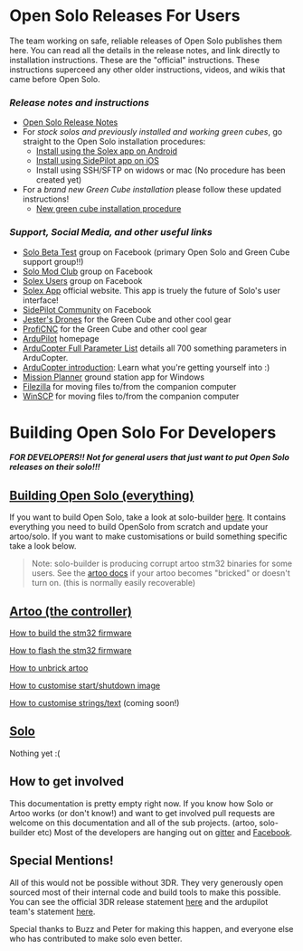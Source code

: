 # Open Solo Releases For Users #
The team working on safe, reliable releases of Open Solo publishes them here. You can read all the details in the release notes, and link directly to installation instructions. These are the "official" instructions. These instructions superceed any other older instructions, videos, and wikis that came before Open Solo.

### _Release notes and instructions_ ###
- [Open Solo Release Notes](https://github.com/OpenSolo/documentation/releases)
- For _stock solos and previously installed and working green cubes_, go straight to the Open Solo installation procedures:
  - [Install using the Solex app on Android](../master/install_solex.md)
  - [Install using SidePilot app on iOS](../master/initial_sidepilot.md)
  - Install using SSH/SFTP on widows or mac (No procedure has been created yet)
- For a _brand new Green Cube installation_ please follow these updated instructions!
  - [New green cube installation procedure](../master/green_cube_install.md)

### _Support, Social Media, and other useful links_ ###
* [Solo Beta Test](https://www.facebook.com/groups/617648671719759/) group on Facebook (primary Open Solo and Green Cube support group!!)
* [Solo Mod Club](https://www.facebook.com/groups/3DRSOLOModClub/) group on Facebook
* [Solex Users](https://www.facebook.com/groups/176789056089526/) group on Facebook
* [Solex App](http://www.solexapp.com/) official website. This app is truely the future of Solo's user interface!
* [SidePilot Community](https://www.facebook.com/sidepilotapp/) on Facebook
* [Jester's Drones](http://jestersdrones.org/store/l) for the Green Cube and other cool gear
* [ProfiCNC](http://www.proficnc.com/3dr-solo-accessories/79-the-cube.html) for the Green Cube and other cool gear
* [ArduPilot](http://ardupilot.org/) homepage
* [ArduCopter Full Parameter List](http://ardupilot.org/copter/docs/parameters.html) details all 700 something parameters in ArduCopter.
* [ArduCopter introduction](http://ardupilot.org/copter/docs/introduction.html): Learn what you're getting yourself into :)
* [Mission Planner](http://ardupilot.org/planner/docs/common-install-mission-planner.html) ground station app for Windows
* [Filezilla](https://filezilla-project.org/download.php?type=client) for moving files to/from the companion computer
* [WinSCP](https://winscp.net/eng/download.php) for moving files to/from the companion computer


# Building Open Solo For Developers #
***FOR DEVELOPERS!! Not for general users that just want to put Open Solo releases on their solo!!!***

## [Building Open Solo (everything)](https://github.com/OpenSolo/documentation/blob/master/SOLO-BUILDER.md)
If you want to build Open Solo, take a look at solo-builder [here](https://github.com/OpenSolo/documentation/blob/master/SOLO-BUILDER.md).  It contains everything you need to build OpenSolo from scratch and update your artoo/solo. If you want to make customisations or build something specific take a look below.
> Note: solo-builder is producing corrupt artoo stm32 binaries for some users. See the [artoo docs](https://github.com/OpenSolo/documentation/tree/master/artoo) if your artoo becomes "bricked" or doesn't turn on. (this is normally easily recoverable)

## [Artoo (the controller)](https://github.com/OpenSolo/documentation/tree/master/artoo)

[How to build the stm32 firmware](https://github.com/OpenSolo/documentation/blob/master/artoo/build-artoo-firmware.md)

[How to flash the stm32 firmware](https://github.com/OpenSolo/documentation/blob/master/artoo/flash-custom-firmware.md)

[How to unbrick artoo](https://github.com/OpenSolo/documentation/blob/master/artoo/flash-custom-firmware.md#bricked-artoo)

[How to customise start/shutdown image](https://github.com/OpenSolo/documentation/blob/master/artoo/customisation/custom-boot-screen.md)

[How to customise strings/text](https://github.com/OpenSolo/documentation/tree/master/artoo) (coming soon!)

## [Solo](https://github.com/OpenSolo/documentation/tree/master/solo)
Nothing yet :(

## How to get involved
This documentation is pretty empty right now.  If you know how Solo or Artoo works (or don't know!) and want to get involved pull requests are welcome on this documentation and all of the sub projects. (artoo, solo-builder etc)  Most of the developers are hanging out on [gitter](https://gitter.im/ArduPilot/OpenSolo) and [Facebook](https://www.facebook.com/groups/3DRSOLOModClub/).

## Special Mentions!
All of this would not be possible without 3DR.  They very generously open sourced most of their internal code and build tools to make this possible. You can see the official 3DR release statement [here](https://3dr.com/blog/announcing-opensolo/) and the ardupilot team's statement [here](https://discuss.ardupilot.org/t/opensolo-initiative-by-the-ardupilot-team).

Special thanks to Buzz and Peter for making this happen, and everyone else who has contributed to make solo even better.
